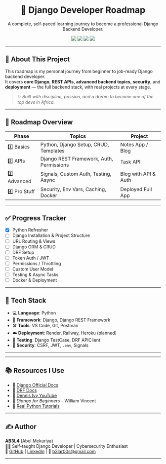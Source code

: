<h1 align="center">🚀 Django Developer Roadmap</h1>
<p align="center">
  A complete, self-paced learning journey to become a professional Django Backend Developer.
</p>

<p align="center">
  <img src="https://img.shields.io/badge/Django-Framework-blue.svg" />
  <img src="https://img.shields.io/badge/Level-Beginner--to--Pro-success" />
  <img src="https://img.shields.io/badge/Maintained%3F-Yes-brightgreen.svg" />
  <img src="https://img.shields.io/github/license/your-username/django-roadmap" />
</p>

---

## 📌 About This Project

This roadmap is my personal journey from beginner to job-ready Django backend developer.  
It covers **core Django**, **REST APIs**, **advanced backend topics**, **security**, and **deployment** — the full backend stack, with real projects at every stage.

> ✨ _Built with discipline, passion, and a dream to become one of the top devs in Africa._

---

## 🧠 Roadmap Overview

| Phase | Topics | Project |
|-------|--------|---------|
| 1️⃣ Basics | Python, Django Setup, CRUD, Templates | Notes App / Blog |
| 2️⃣ APIs | Django REST Framework, Auth, Permissions | Task API |
| 3️⃣ Advanced | Signals, Custom Auth, Testing, Async | Blog with API & Auth |
| 4️⃣ Pro Stuff | Security, Env Vars, Caching, Docker | Deployed Full App |

---

## ✅ Progress Tracker

- [x] Python Refresher
- [ ] Django Installation & Project Structure
- [ ] URL Routing & Views
- [ ] Django ORM & CRUD
- [ ] DRF Setup
- [ ] Token Auth / JWT
- [ ] Permissions / Throttling
- [ ] Custom User Model
- [ ] Testing & Async Tasks
- [ ] Docker & Deployment

---

## 🧰 Tech Stack

- 💻 **Language**: Python
- 🔧 **Framework**: Django, Django REST Framework
- 🛠️ **Tools**: VS Code, Git, Postman
- ☁️ **Deployment**: Render, Railway, Heroku (planned)
- 🧪 **Testing**: Django TestCase, DRF APIClient
- 🔐 **Security**: CSRF, JWT, `.env`, Signals

---


---

## 📚 Resources I Use

- 🔗 [Django Official Docs](https://docs.djangoproject.com/en/stable/)
- 🔗 [DRF Docs](https://www.django-rest-framework.org/)
- 🎥 [Dennis Ivy YouTube](https://www.youtube.com/c/DennisIvy)
- 📘 *Django for Beginners* – William Vincent
- 🧠 [Real Python Tutorials](https://realpython.com/tutorials/django/)

---

## ✍️ Author

**AB3L4** (Abel Mekuriya)  
👨‍💻 Self-taught Django Developer | Cybersecurity Enthusiast  
🔗 [GitHub](https://github.com/Nom3o) | [LinkedIn](https://linkedin.com/in/abel-mekuriya-b405a0236) | 📧 b3lar00s@gmail.com

---



